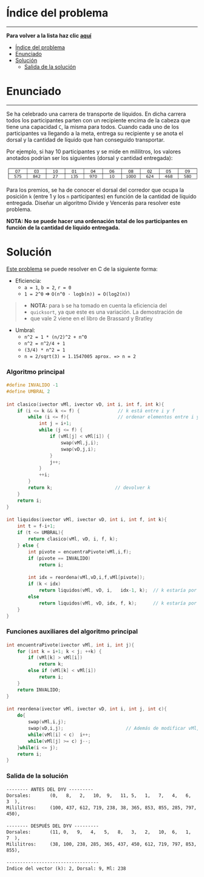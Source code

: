 # Índice del problema

***

**Para volver a la lista haz clic [aquí](./Index.md)**

<!-- TOC -->
* [Índice del problema](#índice-del-problema)
* [Enunciado](#enunciado)
* [Solución](#solución)
    * [Salida de la solución](#salida-de-la-solución)
<!-- TOC -->

# Enunciado

***

Se ha celebrado una carrera de transporte de líquidos. En dicha carrera
todos los participantes parten con un recipiente encima de la cabeza que
tiene una capacidad ``C``, la misma para todos. 
Cuando cada uno de los participantes va llegando a la meta, entrega su recipiente y 
se anota el dorsal y la cantidad de líquido que han conseguido transportar. 

Por ejemplo, si hay 10 participantes y se mide en mililitros, los valores
anotados podrían ser los siguientes (dorsal y cantidad entregada):

![](./relacion6.png)

Para los premios, se ha de conocer el dorsal del corredor que ocupa la
posición ``k`` (entre 1 y los ``n`` participantes) en función de la cantidad de
líquido entregada. Diseñar un algoritmo Divide y Vencerás para resolver
este problema.

**NOTA: No se puede hacer una ordenación total de los participantes
en función de la cantidad de líquido entregada.**

# Solución
[Este problema](#enunciado) se puede resolver en C de la siguiente forma:

- Eficiencia:
  - ``a = 1``, ``b = 2``, ``r = 0`` 
  - ``1 = 2^0`` => ``O(n^0 · logb(n)) = O(log2(n))``

>    - **NOTA:** para ``b`` se ha tomado en cuenta la eficiencia del 
>    - ``quicksort``, ya que este es una variación. La demostración de
>    - que vale 2 viene en el libro de Brassard y Bratley
- Umbral:
  - ``n^2 = 1 * (n/2)^2 + n^0``
  - ``n^2 = n^2/4 + 1``
  - ``(3/4) * n^2 = 1``
  - ``n = 2/sqrt(3) = 1.1547005 aprox. => n = 2``

### Algoritmo principal

```c
#define INVALIDO -1
#define UMBRAL 2

int clasico(ivector vMl, ivector vD, int i, int f, int k){
    if (i <= k && k <= f) {              // k está entre i y f
        while (i <= f){                  // ordenar elementos entre i y f
            int j = i+1;
            while (j <= f) {
                if (vMl[j] < vMl[i]) {
                    swap(vMl,j,i);
                    swap(vD,j,i);
                }
                j++;
            }
            ++i;
        }
        return k;                       // devolver k
    }
    return i;
}

int liquidos(ivector vMl, ivector vD, int i, int f, int k){
    int t = f-i+1;
    if (t <= UMBRAL){
        return clasico(vMl, vD, i, f, k);
    } else {
        int pivote = encuentraPivote(vMl,i,f);
        if (pivote == INVALIDO)
            return i;

        int idx = reordena(vMl,vD,i,f,vMl[pivote]);
        if (k < idx)
            return liquidos(vMl, vD, i,   idx-1, k);  // k estaría por la izquierda
        else
            return liquidos(vMl, vD, idx, f, k);      // k estaría por la derecha
    }
}
```

### Funciones auxiliares del algoritmo principal
````c
int encuentraPivote(ivector vMl, int i, int j){
    for (int k = i+1; k < j; ++k) {
        if (vMl[k] > vMl[i]) 
            return k;
        else if (vMl[k] < vMl[i]) 
            return i;
    }
    return INVALIDO;
}

int reordena(ivector vMl, ivector vD, int i, int j, int c){
    do{
        swap(vMl,i,j);
        swap(vD,i,j);                       // Además de modificar vMl, también vD
        while(vMl[i] < c)  i++;
        while(vMl[j] >= c) j--;
    }while(i <= j);
    return i;
}
````

### Salida de la solución

```
-------- ANTES DEL DYV ---------
Dorsales:       (0,   8,   2,   10,  9,   11, 5,   1,   7,   4,   6,   3  ),
Mililitros:     (100, 437, 612, 719, 238, 38, 365, 853, 855, 285, 797, 450),

-------- DESPUÉS DEL DYV ---------
Dorsales:       (11, 0,   9,   4,   5,   8,   3,   2,   10,  6,   1,   7  ),
Mililitros:     (38, 100, 238, 285, 365, 437, 450, 612, 719, 797, 853, 855),

----------------------------------
Indice del vector (k): 2, Dorsal: 9, Ml: 238
```